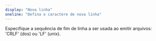 ```yaml
---
display: "Nova linha"
oneline: "Defina o caractere de nova linha"
---
```


Especifique a sequência de fim de linha a ser usada ao emitir arquivos: 'CRLF' (dos) ou 'LF' (unix).
